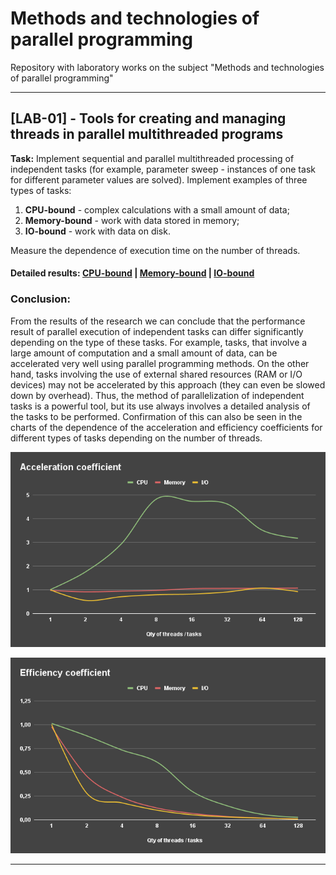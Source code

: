 # Methods and technologies of parallel programming

Repository with laboratory works on the subject "Methods and technologies of parallel programming"
___

## [LAB-01] - Tools for creating and managing threads in parallel multithreaded programs

**Task:**
Implement sequential and parallel multithreaded processing of independent tasks (for example, parameter sweep -
instances of one task for different parameter values are solved). Implement examples of three types of tasks:

1. **CPU-bound** - complex calculations with a small amount of data;
2. **Memory-bound** - work with data stored in memory;
3. **IO-bound** - work with data on disk.
   
Measure the dependence of execution time on the number of threads.

#### Detailed results: [CPU-bound](./results/lab01/cpu-bound/results.md) | [Memory-bound](./results/lab01/memory-bound/results.md) | [IO-bound](./results/lab01/io-bound/results.md)

### Conclusion:
From the results of the research we can conclude that the performance result of parallel execution of independent tasks
can differ significantly depending on the type of these tasks. For example, tasks, that involve a large amount of computation
and a small amount of data, can be accelerated very well using parallel programming methods. On the other hand,
tasks involving the use of external shared resources (RAM or I/O devices) may not be accelerated by this approach
(they can even be slowed down by overhead). Thus, the method of parallelization of independent tasks is a powerful tool,
but its use always involves a detailed analysis of the tasks to be performed.
Confirmation of this can also be seen in the charts of the dependence of the acceleration and efficiency coefficients
for different types of tasks depending on the number of threads.

![Acceleration coefficient](results/lab01/charts/accelerationCoefficient.png)

![Efficiency coefficient](results/lab01/charts/efficiencyCoefficient.png)
___
